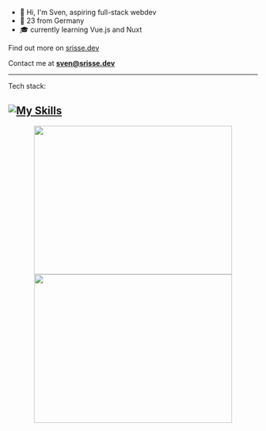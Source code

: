 - 👋 Hi, I'm Sven, aspiring full-stack webdev
- 🌱 23 from Germany 
- :mortar_board: currently learning Vue.js and Nuxt

Find out more on [srisse.dev](https://www.srisse.dev/)

Contact me at **sven@srisse.dev**

--- 

Tech stack:

<!---
[https://github.com/Ileriayo/markdown-badges](https://github.com/tandpfun/skill-icons)
-->

[![My Skills](https://skillicons.dev/icons?i=js,ts,vue,nuxtjs,react,vite,sass,nodejs)](https://skillicons.dev)
---

<p align = "center">
  <img src = "https://github-readme-stats.vercel.app/api/top-langs/?username=svenrisse&layout=compact&theme=vue-dark&hide_border=true&langs_count=10" height= 300 width = 400>
  <img src = "https://github-readme-streak-stats.herokuapp.com?user=svenrisse&theme=vue-dark&hide_border=true" height=300 width = 400>
</p>
